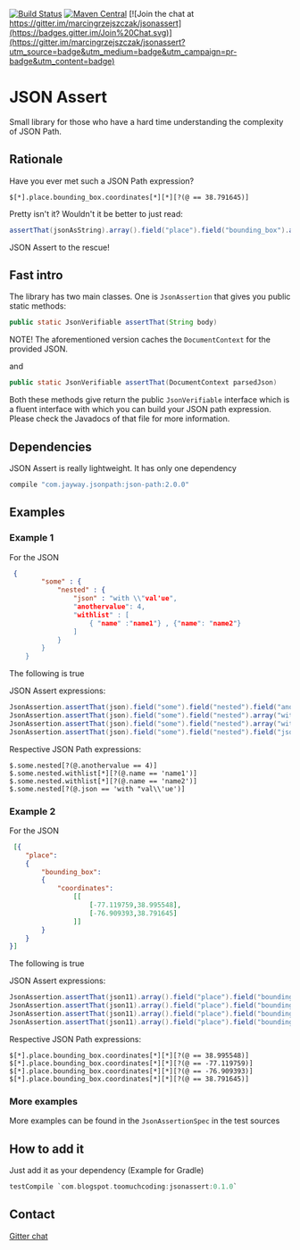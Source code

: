 [![Build Status](https://travis-ci.org/marcingrzejszczak/jsonassert.svg?branch=master)](https://travis-ci.org/marcingrzejszczak/jsonassert)
[![Maven Central](https://maven-badges.herokuapp.com/maven-central/com.blogspot.toomuchcoding/jsonassert/badge.svg?style=plastic)](https://maven-badges.herokuapp.com/maven-central/com.blogspot.toomuchcoding/jsonassert)
[![Join the chat at https://gitter.im/marcingrzejszczak/jsonassert](https://badges.gitter.im/Join%20Chat.svg)](https://gitter.im/marcingrzejszczak/jsonassert?utm_source=badge&utm_medium=badge&utm_campaign=pr-badge&utm_content=badge)

JSON Assert
===============

Small library for those who have a hard time understanding the complexity of JSON Path.

## Rationale

Have you ever met such a JSON Path expression?

```
$[*].place.bounding_box.coordinates[*][*][?(@ == 38.791645)]
```

Pretty isn't it? Wouldn't it be better to just read:

```java
assertThat(jsonAsString).array().field("place").field("bounding_box").array("coordinates").array().contains(38.791645).value()
```

JSON Assert to the rescue!

## Fast intro

The library has two main classes. One is `JsonAssertion` that gives you public static methods:

```java
public static JsonVerifiable assertThat(String body)
```

NOTE! The aforementioned version caches the `DocumentContext` for the provided JSON.

and

```java
public static JsonVerifiable assertThat(DocumentContext parsedJson)
```

Both these methods give return the public `JsonVerifiable` interface which is a fluent interface with which you can build your
JSON path expression. Please check the Javadocs of that file for more information.

## Dependencies

JSON Assert is really lightweight. It has only one dependency

```groovy
compile "com.jayway.jsonpath:json-path:2.0.0"
```

## Examples

### Example 1

For the JSON

```json
 {
        "some" : {
            "nested" : {
                "json" : "with \\"val'ue",
                "anothervalue": 4,
                "withlist" : [
                    { "name" :"name1"} , {"name": "name2"}
                ]
            }
        }
    }
```

The following is true

JSON Assert expressions:

```java
JsonAssertion.assertThat(json).field("some").field("nested").field("anothervalue").isEqualTo(4)
JsonAssertion.assertThat(json).field("some").field("nested").array("withlist").contains("name").isEqualTo("name1")
JsonAssertion.assertThat(json).field("some").field("nested").array("withlist").contains("name").isEqualTo("name2")
JsonAssertion.assertThat(json).field("some").field("nested").field("json").isEqualTo("with \"val'ue")
```

Respective JSON Path expressions:

```
$.some.nested[?(@.anothervalue == 4)]
$.some.nested.withlist[*][?(@.name == 'name1')]
$.some.nested.withlist[*][?(@.name == 'name2')]
$.some.nested[?(@.json == 'with "val\\'ue')]
```

### Example 2

For the JSON

```json
 [{
    "place":
    {
        "bounding_box":
        {
            "coordinates":
                [[
                    [-77.119759,38.995548],
                    [-76.909393,38.791645]
                ]]
        }
    }
}]
```

The following is true

JSON Assert expressions:

```java
JsonAssertion.assertThat(json11).array().field("place").field("bounding_box").array("coordinates").array().arrayField().contains(38.995548).value()
JsonAssertion.assertThat(json11).array().field("place").field("bounding_box").array("coordinates").array().arrayField().contains(-77.119759).value()
JsonAssertion.assertThat(json11).array().field("place").field("bounding_box").array("coordinates").array().arrayField().contains(-76.909393).value()
JsonAssertion.assertThat(json11).array().field("place").field("bounding_box").array("coordinates").array().arrayField().contains(38.791645).value()
```

Respective JSON Path expressions:
```
$[*].place.bounding_box.coordinates[*][*][?(@ == 38.995548)]
$[*].place.bounding_box.coordinates[*][*][?(@ == -77.119759)]
$[*].place.bounding_box.coordinates[*][*][?(@ == -76.909393)]
$[*].place.bounding_box.coordinates[*][*][?(@ == 38.791645)]
```

### More examples

More examples can be found in the `JsonAssertionSpec` in the test sources

## How to add it

Just add it as your dependency (Example for Gradle)

```groovy
testCompile `com.blogspot.toomuchcoding:jsonassert:0.1.0`
```

Contact
--------------------
[Gitter chat](https://gitter.im/marcingrzejszczak/jsonassert)
